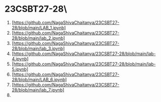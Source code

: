 # 23CSBT27-28\
1. [https://github.com/NagaShivaChaitanya/23CSBT27-28/blob/main/LAB_1.ipynb]
2. [https://github.com/NagaShivaChaitanya/23CSBT27-28/blob/main/lab_2.ipynb]
3. [https://github.com/NagaShivaChaitanya/23CSBT27-28/blob/main/lab_3.ipynb]
4. [https://github.com/NagaShivaChaitanya/23CSBT27-28/blob/main/lab-4.ipynb]
5. [https://github.com/NagaShivaChaitanya/23CSBT27-28/blob/main/lab-5.ipynb]
6. [https://github.com/NagaShivaChaitanya/23CSBT27-28/blob/main/LAB_6.ipynb]
7. [https://github.com/NagaShivaChaitanya/23CSBT27-28/blob/main/lab_7.ipynb]
8. 
